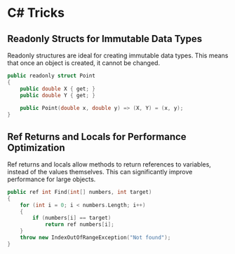 # C# Tricks

## Readonly Structs for Immutable Data Types
Readonly structures are ideal for creating immutable data types. This means that once an object is created, it cannot be changed.
```cpp
public readonly struct Point
{
    public double X { get; }
    public double Y { get; }
    
    public Point(double x, double y) => (X, Y) = (x, y);
}
```

## Ref Returns and Locals for Performance Optimization
Ref returns and locals allow methods to return references to variables, instead of the values themselves. This can significantly improve performance for large objects.
```cpp
public ref int Find(int[] numbers, int target)
{
    for (int i = 0; i < numbers.Length; i++)
    {
        if (numbers[i] == target)
            return ref numbers[i];
    }
    throw new IndexOutOfRangeException("Not found");
}
```
